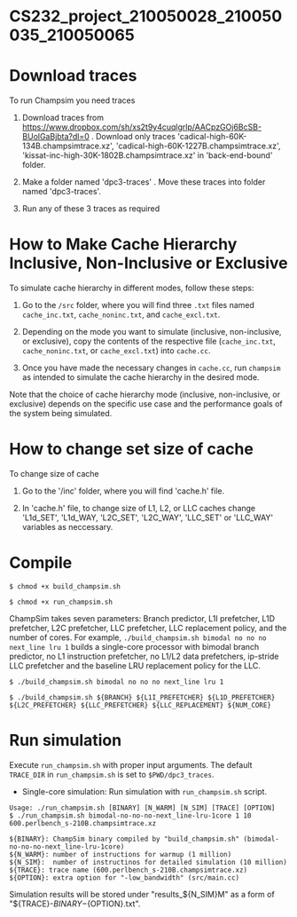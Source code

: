 # CS232_project_210050028_210050035_210050065

# Download traces

To run Champsim you need traces 

1. Download traces from https://www.dropbox.com/sh/xs2t9y4cuqlgrlp/AACpzGOj6BcSB-BUolGaBjbta?dl=0 . Download only traces 'cadical-high-60K-134B.champsimtrace.xz', 'cadical-high-60K-1227B.champsimtrace.xz', 'kissat-inc-high-30K-1802B.champsimtrace.xz' in 'back-end-bound' folder.

2. Make a folder named 'dpc3-traces' . Move these traces into folder named 'dpc3-traces'.

3. Run any of these 3 traces as required

# How to Make Cache Hierarchy Inclusive, Non-Inclusive or Exclusive

To simulate cache hierarchy in different modes, follow these steps:

1. Go to the `/src` folder, where you will find three `.txt` files named `cache_inc.txt`, `cache_noninc.txt`, and `cache_excl.txt`.

2. Depending on the mode you want to simulate (inclusive, non-inclusive, or exclusive), copy the contents of the respective file (`cache_inc.txt`, `cache_noninc.txt`, or `cache_excl.txt`) into `cache.cc`.

3. Once you have made the necessary changes in `cache.cc`, run `champsim` as intended to simulate the cache hierarchy in the desired mode. 

Note that the choice of cache hierarchy mode (inclusive, non-inclusive, or exclusive) depends on the specific use case and the performance goals of the system being simulated.


# How to change set size of cache 

To change size of cache 

1. Go to the '/inc' folder, where you will find 'cache.h' file.

2. In 'cache.h' file, to change size of L1, L2, or LLC caches change 'L1d_SET', 'L1d_WAY, 'L2C_SET', 'L2C_WAY', 'LLC_SET' or 'LLC_WAY' variables as neccessary.

# Compile

```
$ chmod +x build_champsim.sh

$ chmod +x run_champsim.sh
```

ChampSim takes seven parameters: Branch predictor, L1I prefetcher, L1D prefetcher, L2C prefetcher, LLC prefetcher, LLC replacement policy, and the number of cores. 
For example, `./build_champsim.sh bimodal no no no next_line lru 1` builds a single-core processor with bimodal branch predictor, no L1 instruction prefetcher, no L1/L2 data prefetchers, ip-stride LLC prefetcher and the baseline LRU replacement policy for the LLC.
```
$ ./build_champsim.sh bimodal no no no next_line lru 1

$ ./build_champsim.sh ${BRANCH} ${L1I_PREFETCHER} ${L1D_PREFETCHER} ${L2C_PREFETCHER} ${LLC_PREFETCHER} ${LLC_REPLACEMENT} ${NUM_CORE}
```

# Run simulation

Execute `run_champsim.sh` with proper input arguments. The default `TRACE_DIR` in `run_champsim.sh` is set to `$PWD/dpc3_traces`. <br>

* Single-core simulation: Run simulation with `run_champsim.sh` script.

```
Usage: ./run_champsim.sh [BINARY] [N_WARM] [N_SIM] [TRACE] [OPTION]
$ ./run_champsim.sh bimodal-no-no-no-next_line-lru-1core 1 10 600.perlbench_s-210B.champsimtrace.xz

${BINARY}: ChampSim binary compiled by "build_champsim.sh" (bimodal-no-no-no-next_line-lru-1core)
${N_WARM}: number of instructions for warmup (1 million)
${N_SIM}:  number of instructinos for detailed simulation (10 million)
${TRACE}: trace name (600.perlbench_s-210B.champsimtrace.xz)
${OPTION}: extra option for "-low_bandwidth" (src/main.cc)
```
Simulation results will be stored under "results_${N_SIM}M" as a form of "${TRACE}-${BINARY}-${OPTION}.txt".<br> 
